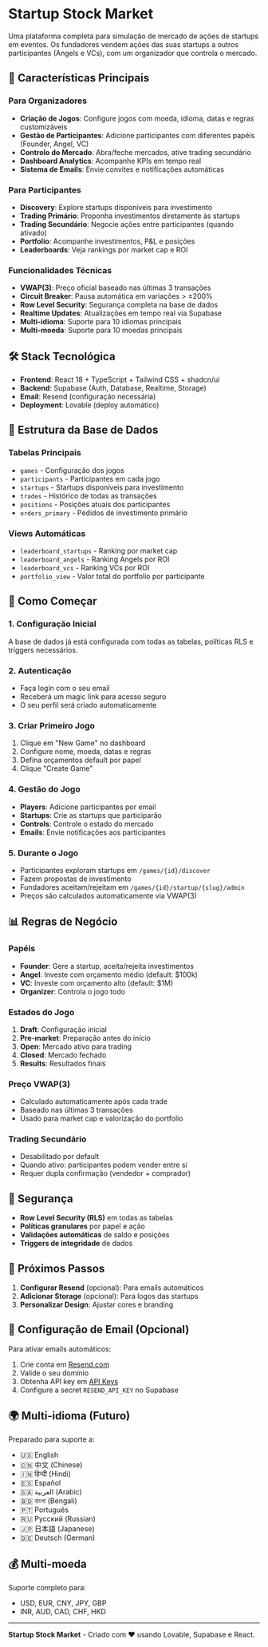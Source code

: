 # Startup Stock Market

Uma plataforma completa para simulação de mercado de ações de startups em eventos. Os fundadores vendem ações das suas startups a outros participantes (Angels e VCs), com um organizador que controla o mercado.

## 🚀 Características Principais

### Para Organizadores
- **Criação de Jogos**: Configure jogos com moeda, idioma, datas e regras customizáveis
- **Gestão de Participantes**: Adicione participantes com diferentes papéis (Founder, Angel, VC)
- **Controlo do Mercado**: Abra/feche mercados, ative trading secundário
- **Dashboard Analytics**: Acompanhe KPIs em tempo real
- **Sistema de Emails**: Envie convites e notificações automáticas

### Para Participantes
- **Discovery**: Explore startups disponíveis para investimento
- **Trading Primário**: Proponha investimentos diretamente às startups
- **Trading Secundário**: Negocie ações entre participantes (quando ativado)
- **Portfolio**: Acompanhe investimentos, P&L e posições
- **Leaderboards**: Veja rankings por market cap e ROI

### Funcionalidades Técnicas
- **VWAP(3)**: Preço oficial baseado nas últimas 3 transações
- **Circuit Breaker**: Pausa automática em variações > ±200%
- **Row Level Security**: Segurança completa na base de dados
- **Realtime Updates**: Atualizações em tempo real via Supabase
- **Multi-idioma**: Suporte para 10 idiomas principais
- **Multi-moeda**: Suporte para 10 moedas principais

## 🛠 Stack Tecnológica

- **Frontend**: React 18 + TypeScript + Tailwind CSS + shadcn/ui
- **Backend**: Supabase (Auth, Database, Realtime, Storage)
- **Email**: Resend (configuração necessária)
- **Deployment**: Lovable (deploy automático)

## 📁 Estrutura da Base de Dados

### Tabelas Principais
- `games` - Configuração dos jogos
- `participants` - Participantes em cada jogo
- `startups` - Startups disponíveis para investimento
- `trades` - Histórico de todas as transações
- `positions` - Posições atuais dos participantes
- `orders_primary` - Pedidos de investimento primário

### Views Automáticas
- `leaderboard_startups` - Ranking por market cap
- `leaderboard_angels` - Ranking Angels por ROI
- `leaderboard_vcs` - Ranking VCs por ROI
- `portfolio_view` - Valor total do portfolio por participante

## 🚀 Como Começar

### 1. Configuração Inicial
A base de dados já está configurada com todas as tabelas, políticas RLS e triggers necessários.

### 2. Autenticação
- Faça login com o seu email
- Receberá um magic link para acesso seguro
- O seu perfil será criado automaticamente

### 3. Criar Primeiro Jogo
1. Clique em "New Game" no dashboard
2. Configure nome, moeda, datas e regras
3. Defina orçamentos default por papel
4. Clique "Create Game"

### 4. Gestão do Jogo
- **Players**: Adicione participantes por email
- **Startups**: Crie as startups que participarão
- **Controls**: Controle o estado do mercado
- **Emails**: Envie notificações aos participantes

### 5. Durante o Jogo
- Participantes exploram startups em `/games/{id}/discover`
- Fazem propostas de investimento
- Fundadores aceitam/rejeitam em `/games/{id}/startup/{slug}/admin`
- Preços são calculados automaticamente via VWAP(3)

## 📊 Regras de Negócio

### Papéis
- **Founder**: Gere a startup, aceita/rejeita investimentos
- **Angel**: Investe com orçamento médio (default: $100k)
- **VC**: Investe com orçamento alto (default: $1M)
- **Organizer**: Controla o jogo todo

### Estados do Jogo
1. **Draft**: Configuração inicial
2. **Pre-market**: Preparação antes do início
3. **Open**: Mercado ativo para trading
4. **Closed**: Mercado fechado
5. **Results**: Resultados finais

### Preço VWAP(3)
- Calculado automaticamente após cada trade
- Baseado nas últimas 3 transações
- Usado para market cap e valorização do portfolio

### Trading Secundário
- Desabilitado por default
- Quando ativo: participantes podem vender entre si
- Requer dupla confirmação (vendedor + comprador)

## 🔐 Segurança

- **Row Level Security (RLS)** em todas as tabelas
- **Políticas granulares** por papel e ação
- **Validações automáticas** de saldo e posições
- **Triggers de integridade** de dados

## 🎯 Próximos Passos

1. **Configurar Resend** (opcional): Para emails automáticos
2. **Adicionar Storage** (opcional): Para logos das startups  
3. **Personalizar Design**: Ajustar cores e branding

## 📧 Configuração de Email (Opcional)

Para ativar emails automáticos:
1. Crie conta em [Resend.com](https://resend.com)
2. Valide o seu domínio
3. Obtenha API key em [API Keys](https://resend.com/api-keys)
4. Configure a secret `RESEND_API_KEY` no Supabase

## 🌍 Multi-idioma (Futuro)

Preparado para suporte a:
- 🇺🇸 English
- 🇨🇳 中文 (Chinese)  
- 🇮🇳 हिन्दी (Hindi)
- 🇪🇸 Español
- 🇸🇦 العربية (Arabic)
- 🇧🇩 বাংলা (Bengali)
- 🇵🇹 Português
- 🇷🇺 Русский (Russian)
- 🇯🇵 日本語 (Japanese)
- 🇩🇪 Deutsch (German)

## 💰 Multi-moeda

Suporte completo para:
- USD, EUR, CNY, JPY, GBP
- INR, AUD, CAD, CHF, HKD

---

**Startup Stock Market** - Criado com ❤️ usando Lovable, Supabase e React.